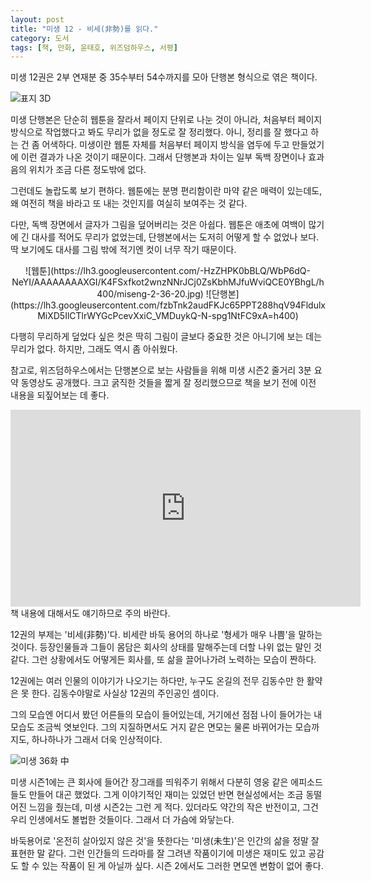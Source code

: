 ```yaml
---
layout: post
title: "미생 12 - 비세(非勢)를 읽다."
category: 도서
tags: [책, 만화, 윤태호, 위즈덤하우스, 서평]
---
```


미생 12권은 2부 연재분 중 35수부터 54수까지를 모아
단행본 형식으로 엮은 책이다.

![표지 3D](https://lh3.googleusercontent.com/-v0mMTYasc1c/WbP7lHM_U2I/AAAAAAAAXGg/XX8zPKujb7gXONeoUH-0MYl9Nho3NRxBACE0YBhgL/s480/miseng-12-book-3d.jpg)

미생 단행본은 단순히 웹툰을 잘라서 페이지 단위로 나눈 것이 아니라,
처음부터 페이지 방식으로 작업했다고 봐도 무리가 없을 정도로 잘 정리했다.
아니, 정리를 잘 했다고 하는 건 좀 어색하다.
미생이란 웹툰 자체를 처음부터 페이지 방식을 염두에 두고 만들었기에 이런 결과가 나온 것이기 때문이다.
그래서 단행본과 차이는 일부 독백 장면이나 효과음의 위치가 조금 다른 정도밖에 없다.

그런데도 놀랍도록 보기 편하다.
웹툰에는 분명 편리함이란 마약 같은 매력이 있는데도,
왜 여전히 책을 바라고 또 내는 것인지를 여실히 보여주는 것 같다.

다만, 독백 장면에서 글자가 그림을 덮어버리는 것은 아쉽다.
웹툰은 애초에 여백이 많기에 긴 대사를 적어도 무리가 없었는데,
단행본에서는 도저히 어떻게 할 수 없었나 보다.
딱 보기에도 대사를 그림 밖에 적기엔 컷이 너무 작기 때문이다.

<p style="text-align: center;" markdown="1">
![웹툰](https://lh3.googleusercontent.com/-HzZHPK0bBLQ/WbP6dQ-NeYI/AAAAAAAAXGI/K4FSxfkot2wnzNNrJCj0ZsKbhMJfuWviQCE0YBhgL/h400/miseng-2-36-20.jpg)
![단행본](https://lh3.googleusercontent.com/fzbTnk2audFKJc65PPT288hqV94FldulxMiXD5IlCTlrWYGcPcevXxiC_VMDuykQ-N-spg1NtFC9xA=h400)
</p>

다행히 무리하게 덮었다 싶은 컷은 딱히 그림이 글보다 중요한 것은 아니기에
보는 데는 무리가 없다.
하지만, 그래도 역시 좀 아쉬웠다.

참고로, 위즈덤하우스에서는 단행본으로 보는 사람들을 위해
미생 시즌2 줄거리 3분 요약 동영상도 공개했다.
크고 굵직한 것들을 짧게 잘 정리했으므로
책을 보기 전에 이전 내용을 되짚어보는 데 좋다.

<center><iframe width="560" height="315" src="https://www.youtube.com/embed/VrYB3fDX27A" frameborder="0" allowfullscreen></iframe></center>

<div class="im im-warning">
책 내용에 대해서도 얘기하므로 주의 바란다.
</div>

12권의 부제는 '비세(非勢)'다.
비세란 바둑 용어의 하나로 '형세가 매우 나쁨'을 말하는 것이다.
등장인물들과 그들이 몸담은 회사의 상태를 말해주는데 더할 나위 없는 말인 것 같다.
그런 상황에서도 어떻게든 회사를, 또 삶을 끌어나가려 노력하는 모습이 짠하다.

12권에는 여러 인물의 이야기가 나오기는 하다만,
누구도 온길의 전무 김동수만 한 활약은 못 한다.
김동수야말로 사실상 12권의 주인공인 셈이다.

그의 모습엔 어디서 봤던 어른들의 모습이 들어있는데,
거기에선 점점 나이 들어가는 내 모습도 조금씩 엿보인다.
그의 지질하면서도 거지 같은 면모는 물론 바뀌어가는 모습까지도,
하나하나가 그래서 더욱 인상적이다.

![미생 36화 中](https://lh3.googleusercontent.com/-CPMI1Hpim3w/WbQBQlfpHBI/AAAAAAAAXG8/Iwb5RoWkMIEdkF8n-mrMyGYFWCVEZ4TJACE0YBhgL/s0/miseng-2-36-68.jpg)

미생 시즌1에는
큰 회사에 들어간 장그래를 띄워주기 위해서
다분히 영웅 같은 에피소드들도 만들어 대곤 했었다.
그게 이야기적인 재미는 있었던 반면
현실성에서는 조금 동떨어진 느낌을 줬는데,
미생 시즌2는 그런 게 적다.
있더라도 약간의 작은 반전이고,
그건 우리 인생에서도 볼법한 것들이다.
그래서 더 가슴에 와닿는다.

바둑용어로 '온전히 살아있지 않은 것'을 뜻한다는 '미생(未生)'은
인간의 삶을 정말 잘 표현한 말 같다.
그런 인간들의 드라마를 잘 그려낸 작품이기에
미생은 재미도 있고 공감도 할 수 있는 작품이 된 게 아닐까 싶다.
시즌 2에서도 그러한 면모엔 변함이 없어 좋다.
